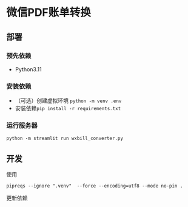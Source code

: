 # 微信PDF账单转换

## 部署
### 预先依赖
- Python3.11

### 安装依赖
- （可选）创建虚拟环境 `python -m venv .env`
- 安装依赖`pip install -r requirements.txt`

### 运行服务器
`python -m streamlit run wxbill_converter.py`

## 开发
使用
```shell
pipreqs --ignore ".venv"  --force --encoding=utf8 --mode no-pin .
```
更新依赖